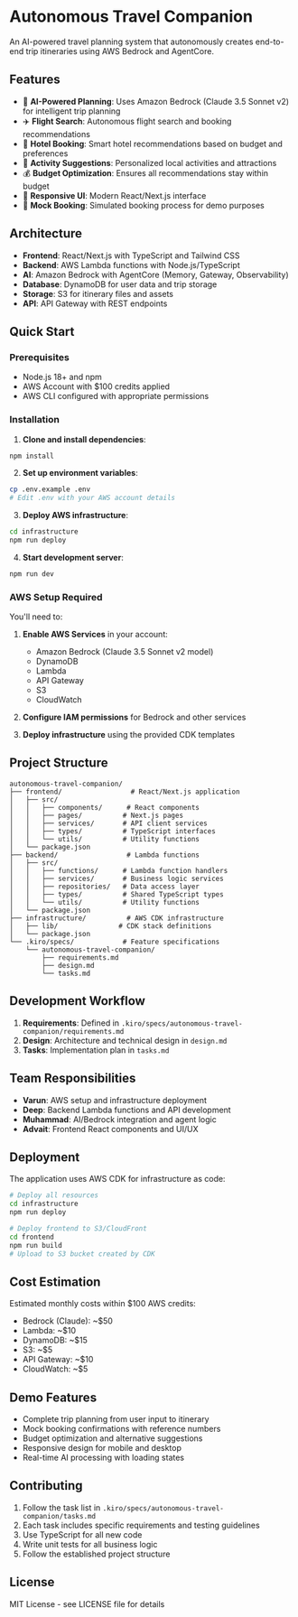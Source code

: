 # Autonomous Travel Companion

An AI-powered travel planning system that autonomously creates end-to-end trip itineraries using AWS Bedrock and AgentCore.

## Features

- 🤖 **AI-Powered Planning**: Uses Amazon Bedrock (Claude 3.5 Sonnet v2) for intelligent trip planning
- ✈️ **Flight Search**: Autonomous flight search and booking recommendations
- 🏨 **Hotel Booking**: Smart hotel recommendations based on budget and preferences
- 🎯 **Activity Suggestions**: Personalized local activities and attractions
- 💰 **Budget Optimization**: Ensures all recommendations stay within budget
- 📱 **Responsive UI**: Modern React/Next.js interface
- 🔄 **Mock Booking**: Simulated booking process for demo purposes

## Architecture

- **Frontend**: React/Next.js with TypeScript and Tailwind CSS
- **Backend**: AWS Lambda functions with Node.js/TypeScript
- **AI**: Amazon Bedrock with AgentCore (Memory, Gateway, Observability)
- **Database**: DynamoDB for user data and trip storage
- **Storage**: S3 for itinerary files and assets
- **API**: API Gateway with REST endpoints

## Quick Start

### Prerequisites

- Node.js 18+ and npm
- AWS Account with $100 credits applied
- AWS CLI configured with appropriate permissions

### Installation

1. **Clone and install dependencies**:
```bash
npm install
```

2. **Set up environment variables**:
```bash
cp .env.example .env
# Edit .env with your AWS account details
```

3. **Deploy AWS infrastructure**:
```bash
cd infrastructure
npm run deploy
```

4. **Start development server**:
```bash
npm run dev
```

### AWS Setup Required

You'll need to:

1. **Enable AWS Services** in your account:
   - Amazon Bedrock (Claude 3.5 Sonnet v2 model)
   - DynamoDB
   - Lambda
   - API Gateway
   - S3
   - CloudWatch

2. **Configure IAM permissions** for Bedrock and other services

3. **Deploy infrastructure** using the provided CDK templates

## Project Structure

```
autonomous-travel-companion/
├── frontend/                 # React/Next.js application
│   ├── src/
│   │   ├── components/      # React components
│   │   ├── pages/          # Next.js pages
│   │   ├── services/       # API client services
│   │   ├── types/          # TypeScript interfaces
│   │   └── utils/          # Utility functions
│   └── package.json
├── backend/                 # Lambda functions
│   ├── src/
│   │   ├── functions/      # Lambda function handlers
│   │   ├── services/       # Business logic services
│   │   ├── repositories/   # Data access layer
│   │   ├── types/          # Shared TypeScript types
│   │   └── utils/          # Utility functions
│   └── package.json
├── infrastructure/          # AWS CDK infrastructure
│   ├── lib/               # CDK stack definitions
│   └── package.json
└── .kiro/specs/            # Feature specifications
    └── autonomous-travel-companion/
        ├── requirements.md
        ├── design.md
        └── tasks.md
```

## Development Workflow

1. **Requirements**: Defined in `.kiro/specs/autonomous-travel-companion/requirements.md`
2. **Design**: Architecture and technical design in `design.md`
3. **Tasks**: Implementation plan in `tasks.md`

## Team Responsibilities

- **Varun**: AWS setup and infrastructure deployment
- **Deep**: Backend Lambda functions and API development
- **Muhammad**: AI/Bedrock integration and agent logic
- **Advait**: Frontend React components and UI/UX

## Deployment

The application uses AWS CDK for infrastructure as code:

```bash
# Deploy all resources
cd infrastructure
npm run deploy

# Deploy frontend to S3/CloudFront
cd frontend
npm run build
# Upload to S3 bucket created by CDK
```

## Cost Estimation

Estimated monthly costs within $100 AWS credits:
- Bedrock (Claude): ~$50
- Lambda: ~$10
- DynamoDB: ~$15
- S3: ~$5
- API Gateway: ~$10
- CloudWatch: ~$5

## Demo Features

- Complete trip planning from user input to itinerary
- Mock booking confirmations with reference numbers
- Budget optimization and alternative suggestions
- Responsive design for mobile and desktop
- Real-time AI processing with loading states

## Contributing

1. Follow the task list in `.kiro/specs/autonomous-travel-companion/tasks.md`
2. Each task includes specific requirements and testing guidelines
3. Use TypeScript for all new code
4. Write unit tests for all business logic
5. Follow the established project structure

## License

MIT License - see LICENSE file for details